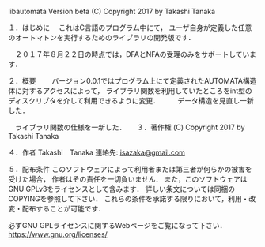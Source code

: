 libautomata Version beta (C) Copyright 2017 by Takashi Tanaka

１．はじめに
　これはC言語のプログラム中にて，
ユーザ自身が定義した任意のオートマトンを実行するためのライブラリの開発版です．

　２０１７年８月２２日の時点では，DFAとNFAの受理のみをサポートしています．

２．概要　
　バージョン0.0.1ではプログラム上にて定義されたAUTOMATA構造体に対するアクセスによって，
ライブラリ関数を利用していたところをint型のディスクリプタを介して利用できるように変更．
　
　データ構造を見直し一新した．

　ライブラリ関数の仕様を一新した．
　
３．著作権 (C) Copyright 2017 by Takashi Tanaka

４．作者 Takashi　Tanaka 連絡先: isazaka@gmail.com

５．配布条件 このソフトウェアによって利用者または第三者が何らかの被害を受けた場合， 作者はその責任を一切負いません． また，このソフトウェアはGNU GPLv3をライセンスとして含みます． 詳しい条文については同梱のCOPYINGを参照して下さい． これらの条件を承諾する限りにおいて，利用・改変・配布することが可能です．

必ずGNU GPLライセンスに関するWebページをご覧になって下さい． https://www.gnu.org/licenses/
